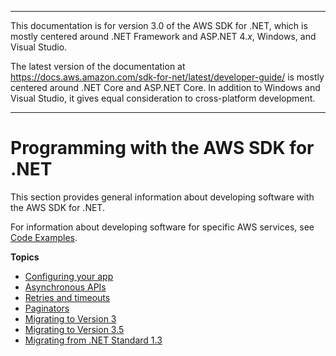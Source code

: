 --------

This documentation is for version 3\.0 of the AWS SDK for \.NET, which is mostly centered around \.NET Framework and ASP\.NET 4\.*x*, Windows, and Visual Studio\.

The latest version of the documentation at [https://docs\.aws\.amazon\.com/sdk\-for\-net/latest/developer\-guide/](../../latest/developer-guide/welcome.html) is mostly centered around \.NET Core and ASP\.NET Core\. In addition to Windows and Visual Studio, it gives equal consideration to cross\-platform development\.

--------

# Programming with the AWS SDK for \.NET<a name="net-dg-programming-techniques"></a>

This section provides general information about developing software with the AWS SDK for \.NET\.

For information about developing software for specific AWS services, see [Code Examples](tutorials-examples.md)\.

**Topics**
+ [Configuring your app](net-dg-config.md)
+ [Asynchronous APIs](sdk-net-async-api.md)
+ [Retries and timeouts](retries-timeouts.md)
+ [Paginators](paginators.md)
+ [Migrating to Version 3](migration-v3.md)
+ [Migrating to Version 3\.5](net-dg-v35.md)
+ [Migrating from \.NET Standard 1\.3](migration-from-net-standard-1-3.md)